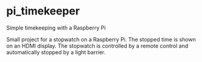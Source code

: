 # pi_timekeeper
Simple timekeeping with a Raspberry Pi


Small project for a stopwatch on a Raspberry Pi. The stopped time is shown on an HDMI display.
The stopwatch is controlled by a remote control and automatically stopped by a light barrier.
